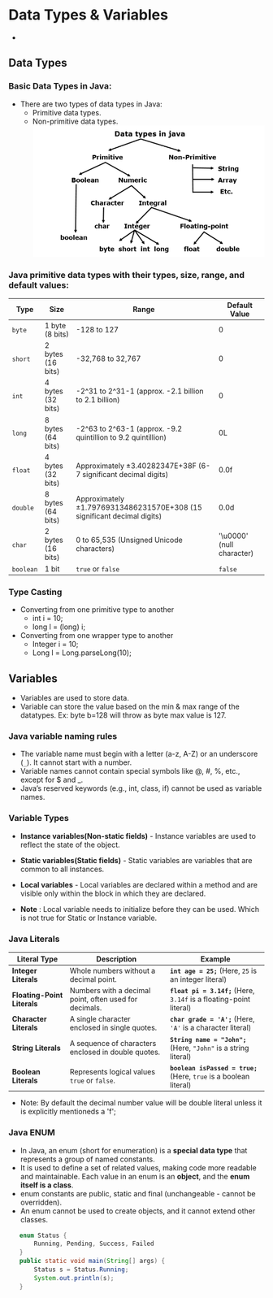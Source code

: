 # Data Types & Variables
-
## Data Types
### Basic Data Types in Java: 
- There are two types of data types in Java: 
    * Primitive data types. 
    * Non-primitive data types. 
![Data Types!](./Images/DataTypes_ss.png "Data Types")

### Java primitive data types with their types, size, range, and default values:

| **Type**  | **Size**       | **Range**                                                               | **Default Value** |
|-----------|----------------|-------------------------------------------------------------------------|-------------------|
| `byte`    | 1 byte (8 bits) | -128 to 127                                                             | 0                 |
| `short`   | 2 bytes (16 bits) | -32,768 to 32,767                                                       | 0                 |
| `int`     | 4 bytes (32 bits) | -2^31 to 2^31-1 (approx. -2.1 billion to 2.1 billion)                   | 0                 |
| `long`    | 8 bytes (64 bits) | -2^63 to 2^63-1 (approx. -9.2 quintillion to 9.2 quintillion)           | 0L                |
| `float`   | 4 bytes (32 bits) | Approximately ±3.40282347E+38F (6-7 significant decimal digits)         | 0.0f              |
| `double`  | 8 bytes (64 bits) | Approximately ±1.79769313486231570E+308 (15 significant decimal digits) | 0.0d              |
| `char`    | 2 bytes (16 bits) | 0 to 65,535 (Unsigned Unicode characters)                              | '\u0000' (null character) |
| `boolean` | 1 bit           | `true` or `false`                                                       | `false`           |

### Type Casting

* Converting from one primitive type to another
    * int i = 10;
    * long l = (long) i;
* Converting from one wrapper type to another
    * Integer i = 10;
    * Long l = Long.parseLong(10);

## Variables
* Variables are used to store data.
* Variable can store the value based on the min & max range of the datatypes. Ex: byte b=128 will throw as byte max value is 127.

### Java variable naming rules
* The variable name must begin with a letter (a-z, A-Z) or an underscore (`_`). It cannot start with a number.
* Variable names cannot contain special symbols like @, #, %, etc., except for $ and _.
* Java’s reserved keywords (e.g., int, class, if) cannot be used as variable names.

### Variable Types
* **Instance variables(Non-static fields)** - Instance variables are used to reflect the state of the object.
* **Static variables(Static fields)** - Static variables are variables that are common to all instances.
* **Local variables** - Local variables are declared within a method and are visible only within the block in which they are declared.

* **Note** : Local variable needs to initialize before they can be used. Which is not true for Static or Instance variable.


### Java Literals

| **Literal Type**       | **Description**                                          | **Example**              |
|------------------------|----------------------------------------------------------|--------------------------|
| **Integer Literals**    | Whole numbers without a decimal point.                   | **`int age = 25;`** (Here, `25` is an integer literal) |
| **Floating-Point Literals** | Numbers with a decimal point, often used for decimals. | **`float pi = 3.14f;`** (Here, `3.14f` is a floating-point literal) |
| **Character Literals**  | A single character enclosed in single quotes.            | **`char grade = 'A';`** (Here, `'A'` is a character literal) |
| **String Literals**     | A sequence of characters enclosed in double quotes.      | **`String name = "John";`** (Here, `"John"` is a string literal) |
| **Boolean Literals**    | Represents logical values `true` or `false`.             | **`boolean isPassed = true;`** (Here, `true` is a boolean literal) |

* Note: By default the decimal number value will be double literal unless it is explicitly mentioneds a 'f';


### Java ENUM
- In Java, an enum (short for enumeration) is a **special data type** that represents a group of named constants.
- It is used to define a set of related values, making code more readable and maintainable. Each value in an enum is an **object**, and the **enum itself is a class**.
- enum constants are public, static and final (unchangeable - cannot be overridden).
- An enum cannot be used to create objects, and it cannot extend other classes.
 ```java  
    enum Status {
        Running, Pending, Success, Failed
    }
    public static void main(String[] args) {
        Status s = Status.Running;
        System.out.println(s);
    }
    
 ```